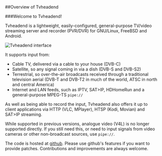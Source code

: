 ##Overview of Tvheadend

###Welcome to Tvheadend!

Tvheadend is a lightweight, easily-configured, general-purpose TV/video 
streaming server and recorder (PVR/DVR) for GNU/Linux, FreeBSD and Android.

![Tvheadend interface](images/overall_screenshot.png)

It supports input from:

* Cable TV, delivered via a cable to your house (DVB-C)
* Satellite, so any signal coming in via a dish (DVB-S and DVB-S2)
* Terrestrial, so over-the-air broadcasts received through a
traditional television aerial (DVB-T and DVB-T2 in much of the world, ATSC
in north and central America)
* Internet and LAN feeds, such as IPTV, SAT>IP, HDHomeRun and a general-purpose
MPEG-TS `pipe://`

As well as being able to record the input, Tvheadend also offers it up to
client applications via HTTP (VLC, MPlayer), HTSP (Kodi, Movian) and SAT>IP
streaming.

While supported in previous versions, analogue video (V4L) is no longer
supported directly. If you still need this, or need to input signals
from video cameras or other non-broadcast sources, use `pipe://`.

The code is hosted at [github](https://github.com/tvheadend/tvheadend).
Please use github's features if you want to provide patches. Contributions and improvements are always welcome.
